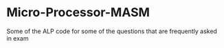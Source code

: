 # Micro-Processor-MASM
Some of the ALP code for some of the questions that are frequently asked in exam
